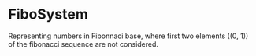 # FiboSystem
Representing numbers in Fibonnaci base, where first two elements ((0, 1)) of the fibonacci sequence are not considered.
